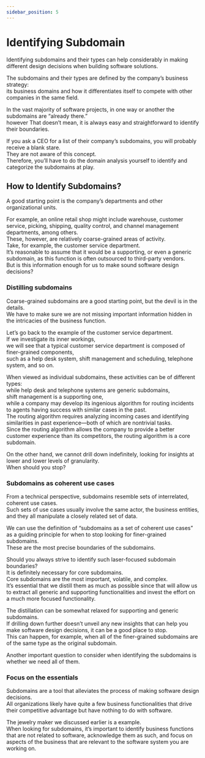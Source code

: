 ```yaml
---
sidebar_position: 5
---
```


# Identifying Subdomain

Identifying subdomains and their types can help considerably in making different design decisions when building software solutions.

The subdomains and their types are defined by the company’s business strategy:  
its business domains and how it differentiates itself to compete with other companies in the same field.

In the vast majority of software projects, in one way or another the subdomains are “already there.”  
however That doesn’t mean, it is always easy and straightforward to identify their boundaries.

If you ask a CEO for a list of their company’s subdomains, you will probably receive a blank stare.  
They are not aware of this concept.  
Therefore, you’ll have to do the domain analysis yourself to identify and categorize the subdomains at play.

## How to Identify Subdomains?

A good starting point is the company’s departments and other organizational units.

For example, an online retail shop might include warehouse, customer service, picking, shipping, quality control, and channel management departments, among others.  
These, however, are relatively coarse-grained areas of activity.  
Take, for example, the customer service department.  
It’s reasonable to assume that it would be a supporting, or even a generic subdomain, as this function is often outsourced to third-party vendors.  
But is this information enough for us to make sound software design decisions?

### Distilling subdomains

Coarse-grained subdomains are a good starting point, but the devil is in the details.  
We have to make sure we are not missing important information hidden in the intricacies of the business function.

Let’s go back to the example of the customer service department.  
If we investigate its inner workings,  
we will see that a typical customer service department is composed of finer-grained components,  
such as a help desk system, shift management and scheduling, telephone system, and so on.

When viewed as individual subdomains, these activities can be of different types:  
while help desk and telephone systems are generic subdomains,  
shift management is a supporting one,  
while a company may develop its ingenious algorithm for routing incidents to agents having success with similar cases in the past.  
The routing algorithm requires analyzing incoming cases and identifying similarities in past experience—both of which are nontrivial tasks.  
Since the routing algorithm allows the company to provide a better customer experience than its competitors, the routing algorithm is a core subdomain.

On the other hand, we cannot drill down indefinitely, looking for insights at lower and lower levels of granularity.  
When should you stop?

### Subdomains as coherent use cases

From a technical perspective, subdomains resemble sets of interrelated, coherent use cases.  
Such sets of use cases usually involve the same actor, the business entities, and they all manipulate a closely related set of data.

We can use the definition of “subdomains as a set of coherent use cases” as a guiding principle for when to stop looking for finer-grained subdomains.  
These are the most precise boundaries of the subdomains.

Should you always strive to identify such laser-focused subdomain boundaries?  
It is definitely necessary for core subdomains.  
Core subdomains are the most important, volatile, and complex.  
It’s essential that we distill them as much as possible since that will allow us to extract all generic and supporting functionalities and invest the effort on a much more focused functionality.

The distillation can be somewhat relaxed for supporting and generic subdomains.  
If drilling down further doesn’t unveil any new insights that can help you make software design decisions, it can be a good place to stop.  
This can happen, for example, when all of the finer-grained subdomains are of the same type as the original subdomain.

Another important question to consider when identifying the subdomains is whether
we need all of them.

### Focus on the essentials

Subdomains are a tool that alleviates the process of making software design decisions.  
All organizations likely have quite a few business functionalities that drive their competitive advantage but have nothing to do with software.

The jewelry maker we discussed earlier is a example.  
When looking for subdomains, it’s important to identify business functions that are not related to software, acknowledge them as such, and focus on aspects of the business that are relevant to the software system you are working on.
